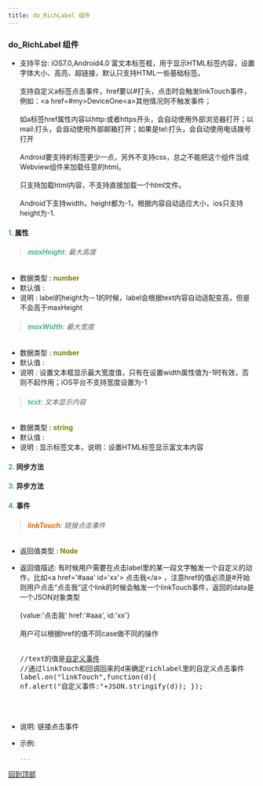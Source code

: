 ```yaml
---
title: do_RichLabel 组件
---
```


### do_RichLabel 组件

* 支持平台: iOS7.0,Android4.0
富文本标签框，用于显示HTML标签内容，设置字体大小、高亮、超链接，默认只支持HTML一些基础标签。<br /><br />支持自定义a标签点击事件，href要以#打头，点击时会触发linkTouch事件，例如：&lt;a href=#my&gt;DeviceOne&lt;a&gt;其他情况则不触发事件；<br /><br />如a标签href属性内容以http:或者https开头，会自动使用外部浏览器打开；以mail:打头，会自动使用外部邮箱打开；如果是tel:打头，会自动使用电话拨号打开<br /><br />Android要支持的标签更少一点，另外不支持css，总之不能把这个组件当成Webview组件来加载任意的html。<br /><br />只支持加载html内容，不支持直接加载一个html文件。<br /><br />Android下支持width，height都为-1，根据内容自动适应大小，ios只支持height为-1.<br />

#### <font color ='#40A977'>**1.**</font> 属性

>###### <font color ='#42b983'>**maxHeight**</font>: 最大高度

- 数据类型 : <font color ='#808000'>**number**</font>
- 默认值 : 
- 说明 : label的height为－1的时候，label会根据text内容自动适配变高，但是不会高于maxHeight

>###### <font color ='#42b983'>**maxWidth**</font>: 最大宽度

- 数据类型 : <font color ='#808000'>**number**</font>
- 默认值 : 
- 说明 : 设置文本框显示最大宽度值，只有在设置width属性值为-1时有效，否则不起作用；iOS平台不支持宽度设置为-1

>###### <font color ='#42b983'>**text**</font>: 文本显示内容

- 数据类型 : <font color ='#808000'>**string**</font>
- 默认值 : 
- 说明 :  显示标签文本，说明：设置HTML标签显示富文本内容

#### <font color ='#40A977'>**2.**</font> 同步方法

#### <font color ='#40A977'>**3.**</font> 异步方法


#### <font color ='#40A977'>**4.**</font> 事件

>###### <font color ='#e96900'>**linkTouch**</font>: 链接点击事件

- 返回值类型 : <font color ='#808000'>**Node**</font>
- 返回值描述: 有时候用户需要在点击label里的某一段文字触发一个自定义的动作，比如&lt;a href='#aaa' id='xx'&gt; 点击我&lt;/a&gt; ，注意href的值必须是#开始<br />则用户点击“点击我”这个link的时候会触发一个linkTouch事件，返回的data是一个JSON对象类型<br /><br />{value:'点击我' href:'#aaa', id:'xx'}<br /><br />用户可以根据href的值不同case做不同的操作<br /><br /><pre class="brush: js;toolbar:false;">
//text的值是<a href="#my">自定义事件</a>
//通过linkTouch和回调回来的d来确定richlabel里的自定义点击事件
label.on("linkTouch",function(d){
	nf.alert("自定义事件:"+JSON.stringify(d));
});
</pre><br /><br />
- 说明: 链接点击事件
- 示例:

  ```javascript
  ...

  ```

[回到顶部](#top)


